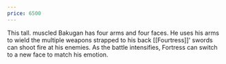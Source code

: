 ```yaml
---
price: 6500
---
```

This tall. muscled Bakugan has four arms and four faces. He uses his arms to wield the multiple weapons strapped to his back [[Fourtress]]' swords can shoot fire at his enemies. As the battle intensifies, Fortress can switch to a new face to match his emotion.